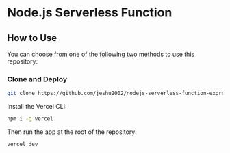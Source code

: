 # Node.js Serverless Function

## How to Use

You can choose from one of the following two methods to use this repository:

### Clone and Deploy

```bash
git clone https://github.com/jeshu2002/nodejs-serverless-function-express.git
```

Install the Vercel CLI:

```bash
npm i -g vercel
```

Then run the app at the root of the repository:

```bash
vercel dev
```
